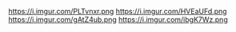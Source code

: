 https://i.imgur.com/PLTvnxr.png
https://i.imgur.com/HVEaUFd.png
https://i.imgur.com/gAtZ4ub.png
https://i.imgur.com/ibgK7Wz.png

